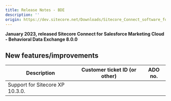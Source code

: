 ```yaml
---
title: Release Notes - BDE
description: ''
origin: https://dev.sitecore.net/Downloads/Sitecore_Connect_software_for_Salesforce_Marketing_Cloud/1x/Sitecore_Connect_software_for_Salesforce_Marketing_Cloud_80/Release_Notes__BDE
---
```


**January 2023, released Sitecore Connect for Salesforce Marketing Cloud - Behavioral Data Exchange 8.0.0**

## New features/improvements

 | Description | Customer ticket ID (or other) | ADO no. |
 | --- | --- | --- |
 | Support for Sitecore XP 10.3.0. |  |  |
